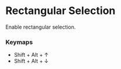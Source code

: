 # Rectangular Selection

Enable rectangular selection.

### Keymaps

- Shift + Alt + ↑
- Shift + Alt + ↓
